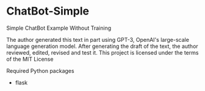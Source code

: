 # ChatBot-Simple
Simple ChatBot Example Without Training

The author generated this text in part using GPT-3, OpenAI's large-scale language generation model.
After generating the draft of the text, the author reviewed, edited, revised and test it.
This project is licensed under the terms of the MIT License

Required Python packages
- flask
